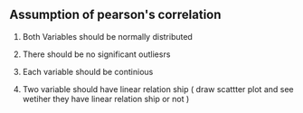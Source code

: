 ## Assumption of pearson's correlation 
1) Both Variables should be normally distributed 

2) There should be no significant outliesrs

3) Each variable should be continious 

4) Two variable should have linear relation ship ( draw scattter plot and see wetiher they have linear relation ship or not )
